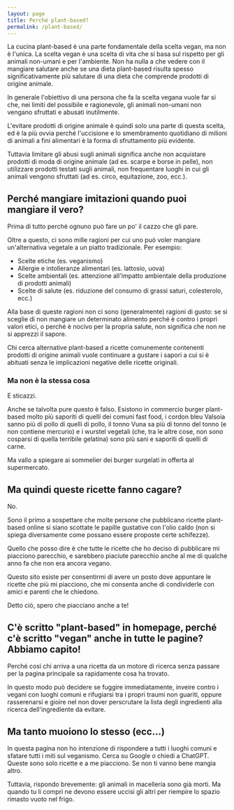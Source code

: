 ```yaml
---
layout: page
title: Perché plant-based?
permalink: /plant-based/
---
```


La cucina plant-based è una parte fondamentale della scelta vegan, ma non è l'unica. La scelta vegan è una scelta di
vita che si basa sul rispetto per gli animali non-umani e per l'ambiente. Non ha nulla a che vedere con il mangiare
salutare anche se una dieta plant-based risulta spesso significativamente più salutare di una dieta che comprende
prodotti di origine animale.

In generale l'obiettivo di una persona che fa la scelta vegana vuole far sì che, nei limiti del possibile e
ragionevole, gli animali non-umani non vengano sfruttati e abusati inutilmente.

L'evitare prodotti di origine animale è quindi solo una parte di questa scelta, ed è la più ovvia perché l'uccisione
e lo smembramento quotidiano di milioni di animali a fini alimentari è la forma di sfruttamento più evidente.

Tuttavia limitare gli abusi sugli animali significa anche non acquistare prodotti di moda di origine animale (ad es.
scarpe e borse in pelle), non utilizzare prodotti testati sugli animali, non frequentare luoghi in cui gli animali
vengono sfruttati (ad es. circo, equitazione, zoo, ecc.).

## Perché mangiare imitazioni quando puoi mangiare il vero?

Prima di tutto perché ognuno può fare un po' il cazzo che gli pare.

Oltre a questo, ci sono mille ragioni per cui uno può voler mangiare un'alternativa vegetale a un piatto tradizionale.
Per esempio:

- Scelte etiche (es. veganismo)
- Allergie e intolleranze alimentari (es. lattosio, uova)
- Scelte ambientali (es. attenzione all'impatto ambientale della produzione di prodotti animali)
- Scelte di salute (es. riduzione del consumo di grassi saturi, colesterolo, ecc.)

Alla base di queste ragioni non ci sono (generalmente) ragioni di gusto: se si sceglie di non mangiare un determinato
alimento perché è contro i propri valori etici, o perché è nocivo per la propria salute, non significa che non ne si
apprezzi il sapore.

Chi cerca alternative plant-based a ricette comunemente contenenti prodotti di origine animali vuole continuare a
gustare i sapori a cui si è abituati senza le implicazioni negative delle ricette originali.

### Ma non è la stessa cosa

E sticazzi.

Anche se talvolta pure questo è falso. Esistono in commercio burger plant-based molto più saporiti di quelli dei comuni
fast food, i cordon bleu Valsoia sanno più di pollo di quelli di pollo, il tonno Vuna sa più di tonno del tonno (e non
contiene mercurio) e i wurstel vegetali (che, tra le altre cose, non sono cosparsi di quella terribile gelatina) sono
più sani e saporiti di quelli di carne.

Ma vallo a spiegare ai sommelier dei burger surgelati in offerta al supermercato.

## Ma quindi queste ricette fanno cagare?

No.

Sono il primo a sospettare che molte persone che pubblicano ricette plant-based online si siano scottate le papille
gustative con l'olio caldo (non si spiega diversamente come possano essere proposte certe schifezze).

Quello che posso dire è che tutte le ricette che ho deciso di pubblicare mi piacciono parecchio, e sarebbero piaciute
parecchio anche al me di qualche anno fa che non era ancora vegano.

Questo sito esiste per consentirmi di avere un posto dove appuntare le ricette che più mi piacciono, che mi consenta
anche di condividerle con amici e parenti che le chiedono.

Detto ciò, spero che piacciano anche a te!

## C'è scritto "plant-based" in homepage, perché c'è scritto "vegan" anche in tutte le pagine? Abbiamo capito!

Perché così chi arriva a una ricetta da un motore di ricerca senza passare per la pagina principale sa rapidamente
cosa ha trovato.

In questo modo può decidere se fuggire immediatamente, inveire contro i vegani con luoghi comuni e rifugiarsi tra i
propri traumi non guariti, oppure rasserenarsi e gioire nel non dover perscrutare la lista degli ingredienti alla
ricerca dell'ingrediente da evitare.

## Ma tanto muoiono lo stesso (ecc...)

In questa pagina non ho intenzione di rispondere a tutti i luoghi comuni e sfatare tutti i miti sul veganismo.
Cerca su Google o chiedi a ChatGPT. Queste sono solo ricette e a me piacciono. Se non ti vanno bene mangia altro.

Tuttavia, rispondo brevemente: gli animali in macelleria sono già morti. Ma quando tu li compri ne devono essere
uccisi gli altri per riempire lo spazio rimasto vuoto nel frigo.
